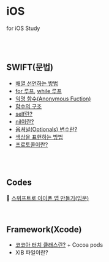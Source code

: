 # iOS
for  iOS Study

</br>
</br>

## SWIFT(문법)
* [배열 선언하는 방법](https://github.com/ERIN56/iOS-STUDY/blob/master/SWIFT/%EB%B0%B0%EC%97%B4%EC%9D%98%20%EB%B3%80%EC%88%98%20%EC%84%A0%EC%96%B8.swift)   
* [for 루프](https://github.com/ERIN56/iOS-STUDY/blob/master/SWIFT/for%20roop.swift), [while 루프](https://github.com/ERIN56/iOS-STUDY/blob/master/SWIFT/while%20roop.md)   
* [익명 함수(Anonymous Fuction)](https://github.com/ERIN56/iOS-STUDY/blob/master/SWIFT/anonymouse%20function.md)
* [함수의 구조](https://github.com/ERIN56/iOS-STUDY/blob/master/SWIFT/%ED%95%A8%EC%88%98%EC%9D%98%20%EA%B5%AC%EC%A1%B0.md)
* [self란?](https://github.com/ERIN56/iOS-STUDY/blob/master/SWIFT/self.md)
* [nil이란?](https://github.com/ERIN56/iOS-STUDY/blob/master/SWIFT/nil.md)
* [옵셔널(Optionals) 변수란?](https://github.com/ERIN56/iOS-STUDY/blob/master/SWIFT/optional.md)
* [색상을 표현하는 방법](https://github.com/ERIN56/iOS-STUDY/blob/master/SWIFT/%EC%83%89%EC%83%81.md)
* [프로토콜이란?](https://github.com/ERIN56/iOS-STUDY/blob/master/SWIFT/%ED%94%84%EB%A1%9C%ED%86%A0%EC%BD%9C%EC%9D%B4%EB%9E%80%3F.md)
</br>
</br>

## Codes
📖 [스위프트로 아이폰 앱 만들기(입문)](https://github.com/ERIN56/iOS-STUDY/blob/master/%EC%8A%A4%EC%9C%84%ED%94%84%ED%8A%B8%EB%A1%9C%20%EC%95%84%EC%9D%B4%ED%8F%B0%20%EC%95%B1%20%EB%A7%8C%EB%93%A4%EA%B8%B0/README.md)

</br>

## Framework(Xcode)
* [코코아 터치 클래스란?](https://github.com/ERIN56/iOS-STUDY/blob/master/Xcode/%EC%BD%94%EC%BD%94%EC%95%84%20%ED%84%B0%EC%B9%98%20%ED%81%B4%EB%9E%98%EC%8A%A4%EB%9E%80%3F.md) + Cocoa pods
* XIB 파일이란?
</br>


